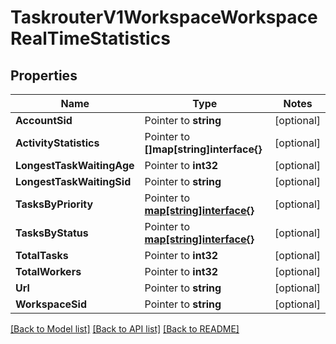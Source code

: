 # TaskrouterV1WorkspaceWorkspaceRealTimeStatistics

## Properties
Name | Type | Notes
------------ | ------------- | -------------
**AccountSid** | Pointer to **string** | [optional] 
**ActivityStatistics** | Pointer to **[]map[string]interface{}** | [optional] 
**LongestTaskWaitingAge** | Pointer to **int32** | [optional] 
**LongestTaskWaitingSid** | Pointer to **string** | [optional] 
**TasksByPriority** | Pointer to [**map[string]interface{}**](.md) | [optional] 
**TasksByStatus** | Pointer to [**map[string]interface{}**](.md) | [optional] 
**TotalTasks** | Pointer to **int32** | [optional] 
**TotalWorkers** | Pointer to **int32** | [optional] 
**Url** | Pointer to **string** | [optional] 
**WorkspaceSid** | Pointer to **string** | [optional] 

[[Back to Model list]](../README.md#documentation-for-models) [[Back to API list]](../README.md#documentation-for-api-endpoints) [[Back to README]](../README.md)


